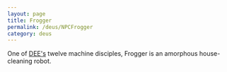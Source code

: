 ```yaml
---
layout: page
title: Frogger
permalink: /deus/NPCFrogger
category: deus
---
```

One of [DEE's](CharPublicGriffin) twelve machine disciples, Frogger is an amorphous house-cleaning robot.
